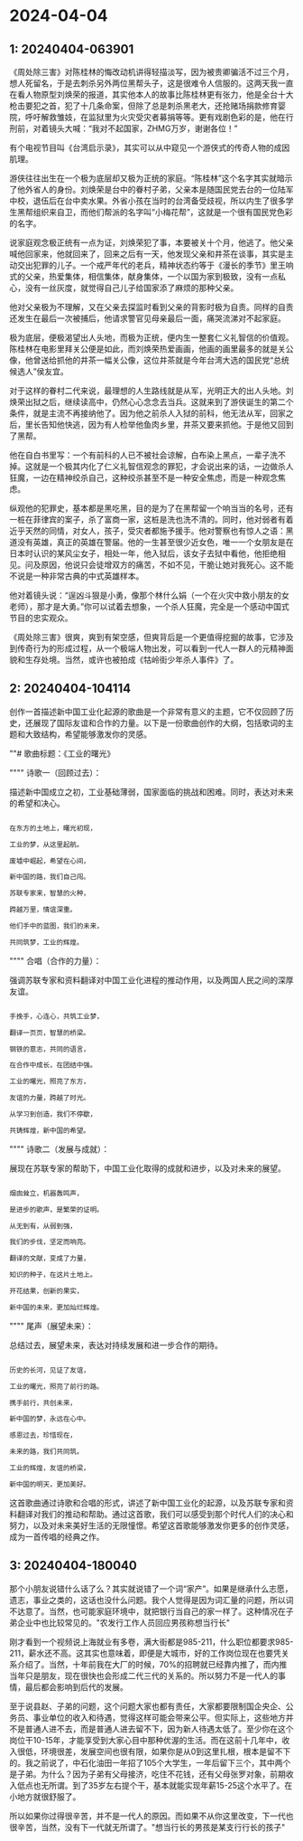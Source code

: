 # 2024-04-04

## 1: 20240404-063901

《周处除三害》对陈桂林的悔改动机讲得轻描淡写，因为被贵卿骗活不过三个月，想人死留名，于是去刺杀另外两位黑帮头子，这是很难令人信服的。这两天我一直在看人物原型刘焕荣的报道，其实他本人的故事比陈桂林更有张力，他是全台十大枪击要犯之首，犯了十几条命案，但除了总是刺杀黑老大，还抢赌场捐款修育婴院，呼吁解救雏妓，在监狱里为火灾受灾者募捐等等。更有戏剧色彩的是，他在行刑前，对着镜头大喊：“我对不起国家，ZHMG万岁，谢谢各位！”

有个电视节目叫《台湾启示录》，其实可以从中窥见一个游侠式的传奇人物的成因肌理。

游侠往往出生在一个极为底层却又极为正统的家庭。“陈桂林”这个名字其实就暗示了他外省人的身份。刘焕荣是台中的眷村子弟，父亲本是随国民党去台的一位陆军中校，退伍后在台中卖水果。外省小孩在当时的台湾备受歧视，所以内生了很多学生黑帮组织来自卫，而他们帮派的名字叫“小梅花帮”，这就是一个很有国民党色彩的名字。

说家庭观念极正统有一点为证，刘焕荣犯了事，本要被关十个月，他逃了。他父亲喊他回家来，他就回来了，回来之后有一天，他发现父亲和井茶在谈事，其实是主动交出犯罪的儿子。一个戒严年代的老兵，精神状态约等于《漫长的季节》里王响式的父亲，热爱集体，相信集体，献身集体，一个以国为家到极致，没有一点私心，没有一丝灰度，就觉得自己儿子给国家添了麻烦的那种父亲。

他对父亲极为不理解，又在父亲去探监时看到父亲的背影时极为自责。同样的自责还发生在最后一次被捕后，他请求警官见母亲最后一面，痛哭流涕对不起家庭。

极为底层，便极渴望出人头地，而极为正统，便内生一整套仁义礼智信的价值观。陈桂林在电影里拜关公便是如此，而刘焕荣热爱画画，他画的画里最多的就是关公像，他曾送给抓他的井茶一幅关公像，这位井茶就是今年台湾大选的国民党“总统候选人”侯友宜。

对于这样的眷村二代来说，最理想的人生路线就是从军，光明正大的出人头地。刘焕荣出狱之后，继续读高中，仍然心心念念去当兵。这就来到了游侠诞生的第二个条件，就是主流不再接纳他了。因为他之前杀人入狱的前科，他无法从军，回家之后，里长告知他快逃，因为有人检举他鱼肉乡里，井茶又要来抓他。于是他又回到了黑帮。

他在自白书里写：一个有前科的人已不被社会谅解，白布染上黑点，一辈子洗不掉。这就是一个极其内化了仁义礼智信观念的罪犯，才会说出来的话，一边做杀人狂魔，一边在精神绞杀自己，这种绞杀甚至不是一种安全焦虑，而是一种观念焦虑。

纵观他的犯罪史，基本都是黑吃黑，目的是为了在黑帮留一个响当当的名号，还有一桩在菲律宾的案子，杀了富商一家，这桩是洗也洗不清的。同时，他对弱者有着近乎天然的同情，对女人，孩子，受灾者都施予援手。他对警察也有惊人之语：黑道没有英雄，真正的英雄在警届。他的一生甚至很少近女色，唯一一个女朋友是在日本时认识的某风尘女子，相处一年，他入狱后，该女子去狱中看他，他拒绝相见。问及原因，他说只会徒增双方的痛苦，不如不见，干脆让她对我死心。这不能不说是一种非常古典的中式英雄样本。

他对着镜头说：“逞凶斗狠是小勇，像那个林什么娟（一个在火灾中救小朋友的女老师），那才是大勇。”你可以试着去想象，一个杀人狂魔，完全是一个感动中国式节目的忠实观众。

《周处除三害》很爽，爽到有架空感，但爽背后是一个更值得挖掘的故事，它涉及到传奇行为的形成过程，从一个极端人物出发，可以看到一代人一群人的元精神面貌和生存处境。当然，或许也被拍成《牯岭街少年杀人事件》了。

## 2: 20240404-104114

创作一首描述新中国工业化起源的歌曲是一个非常有意义的主题，它不仅回顾了历史，还展现了国际友谊和合作的力量。以下是一份歌曲创作的大纲，包括歌词的主题和大致结构，希望能够激发你的灵感。

""# 歌曲标题：《工业的曙光》

"""" 诗歌一（回顾过去）：

描述新中国成立之初，工业基础薄弱，国家面临的挑战和困难。同时，表达对未来的希望和决心。

```markdown

在东方的土地上，曙光初现，

工业的梦，从这里起航。

废墟中崛起，希望在心间，

新中国的路，我们自己闯。

苏联专家来，智慧的火种，

跨越万里，情谊深重。

他们手中的蓝图，我们的未来，

共同筑梦，工业的辉煌。

```

"""" 合唱（合作的力量）：

强调苏联专家和资料翻译对中国工业化进程的推动作用，以及两国人民之间的深厚友谊。

```markdown

手挽手，心连心，共筑工业梦，

翻译一页页，智慧的桥梁。

钢铁的意志，共同的语言，

在合作中成长，在团结中强。

工业的曙光，照亮了东方，

友谊的力量，跨越了时光。

从学习到创造，我们不停歇，

共铸辉煌，新中国的希望。

```

"""" 诗歌二（发展与成就）：

展现在苏联专家的帮助下，中国工业化取得的成就和进步，以及对未来的展望。

```markdown

烟囱耸立，机器轰鸣声，

是进步的歌声，是繁荣的证明。

从无到有，从弱到强，

我们的步伐，坚定而响亮。

翻译的文献，变成了力量，

知识的种子，在这片土地上。

开花结果，创新的果实，

新中国的未来，更加灿烂辉煌。

```

"""" 尾声（展望未来）：

总结过去，展望未来，表达对持续发展和进一步合作的期待。

```markdown

历史的长河，见证了友谊，

工业的曙光，照亮了前行的路。

携手前行，共创未来，

新中国的梦，永远在心中。

感恩过去，珍惜现在，

未来的路，我们共同筑。

工业的辉煌，友谊的桥梁，

新中国的明天，更加美好。

```

这首歌曲通过诗歌和合唱的形式，讲述了新中国工业化的起源，以及苏联专家和资料翻译对我们的推动和帮助。通过这首歌，我们可以感受到那个时代人们的决心和努力，以及对未来美好生活的无限憧憬。希望这首歌能够激发你更多的创作灵感，成为一首传唱的经典之作。

## 3: 20240404-180040

那个小朋友说错什么话了么？其实就说错了一个词“家产”。如果是继承什么志愿，遗志，事业之类的，这话也没什么问题。我个人觉得是因为词汇量的问题，所以词不达意了。当然，也可能家庭环境中，就把银行当自己的家一样了。这种情况在子弟企业中也比较常见的。"农发行工作人员回应男孩称想当行长"

刚才看到一个视频说上海就业有多卷，满大街都是985-211，什么职位都要求985-211，薪水还不高。这其实也意味着，即便是大城市，好的工作岗位现在也要凭关系介绍了。当然，十年前我在大厂的时候，70%的招聘就已经靠内推了，而内推当年只是朋友，现在很快也会形成二代三代的关系的。所以努力不是一代人的事情，最后都会影响到后代的发展。

至于说县赵、子弟的问题，这个问题大家也都有责任，大家都要限制国企央企、公务员、事业单位的收入和待遇，觉得这样可能会带来公平。但实际上，这些地方并不是普通人进不去，而是普通人进去留不下，因为新人待遇太低了。至少你在这个岗位干10-15年，才能享受到大家心目中那种优渥的生活。而在这前十几年中，收入很低，环境很差，发展空间也很有限，如果你是从0到这里扎根，根本是留不下的。我之前说了，中石化油田一年招了105个大学生，一年后留下三个，其中两个是子弟。为什么？因为子弟有父母接济，吃住不花钱，还有父母张罗对象，前期收入低点也无所谓。到了35岁左右提个干，基本就能实现年薪15-25这个水平了。在小地方就很舒服了。

所以如果你过得很辛苦，并不是一代人的原因。而如果不从你这里改变，下一代也很辛苦，当然，没有下一代就无所谓了。"想当行长的男孩是某支行行长的孩子"


